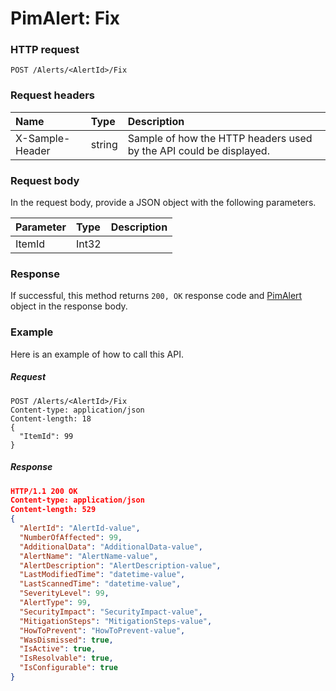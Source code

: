 # PimAlert: Fix


### HTTP request
```http
POST /Alerts/<AlertId>/Fix

```
### Request headers
| Name       | Type | Description|
|:---------------|:--------|:----------|
| X-Sample-Header  | string  | Sample of how the HTTP headers used by the API could be displayed.|

### Request body
In the request body, provide a JSON object with the following parameters.

| Parameter	   | Type	|Description|
|:---------------|:--------|:----------|
|ItemId|Int32||

### Response
If successful, this method returns `200, OK` response code and [PimAlert](../resources/pimalert.md) object in the response body.

### Example
Here is an example of how to call this API.
##### Request
```http
POST /Alerts/<AlertId>/Fix
Content-type: application/json
Content-length: 18
{
  "ItemId": 99
}
```
##### Response
```json
HTTP/1.1 200 OK
Content-type: application/json
Content-length: 529
{
  "AlertId": "AlertId-value",
  "NumberOfAffected": 99,
  "AdditionalData": "AdditionalData-value",
  "AlertName": "AlertName-value",
  "AlertDescription": "AlertDescription-value",
  "LastModifiedTime": "datetime-value",
  "LastScannedTime": "datetime-value",
  "SeverityLevel": 99,
  "AlertType": 99,
  "SecurityImpact": "SecurityImpact-value",
  "MitigationSteps": "MitigationSteps-value",
  "HowToPrevent": "HowToPrevent-value",
  "WasDismissed": true,
  "IsActive": true,
  "IsResolvable": true,
  "IsConfigurable": true
}
```

<!-- uuid: 1d20c1ca-9422-434f-8208-886d0115bc06
2015-10-09 18:41:46 UTC -->